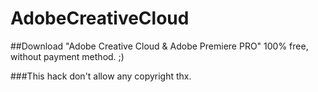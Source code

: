 # AdobeCreativeCloud

##Download "Adobe Creative Cloud &amp; Adobe Premiere PRO" 100% free, without payment method. ;)                                                      

###This hack don't allow any copyright thx.
